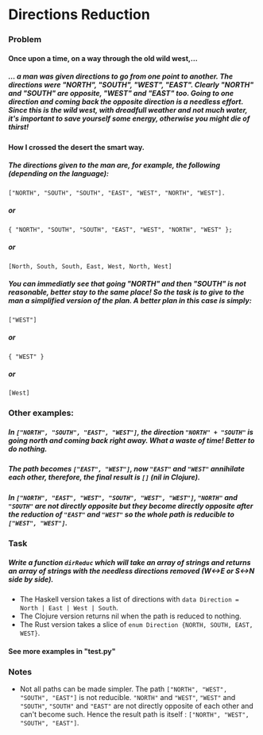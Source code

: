 # Directions Reduction
### Problem
#### Once upon a time, on a way through the old wild west,…
##### … a man was given directions to go from one point to another. The directions were "NORTH", "SOUTH", "WEST", "EAST". Clearly "NORTH" and "SOUTH" are opposite, "WEST" and "EAST" too. Going to one direction and coming back the opposite direction is a needless effort. Since this is the wild west, with dreadfull weather and not much water, it's important to save yourself some energy, otherwise you might die of thirst!
#### How I crossed the desert the smart way.
##### The directions given to the man are, for example, the following (depending on the language):
```
["NORTH", "SOUTH", "SOUTH", "EAST", "WEST", "NORTH", "WEST"].
```
##### or
```
{ "NORTH", "SOUTH", "SOUTH", "EAST", "WEST", "NORTH", "WEST" };
```
##### or
```
[North, South, South, East, West, North, West]
```
##### You can immediatly see that going "NORTH" and then "SOUTH" is not reasonable, better stay to the same place! So the task is to give to the man a simplified version of the plan. A better plan in this case is simply:
```
["WEST"]
```
##### or
```
{ "WEST" }
```
##### or
```
[West]
```
### Other examples:
##### In `["NORTH", "SOUTH", "EAST", "WEST"]`, the direction `"NORTH" + "SOUTH"` is going north and coming back right away. What a waste of time! Better to do nothing.
##### The path becomes `["EAST", "WEST"]`, now `"EAST"` and `"WEST"` annihilate each other, therefore, the final result is `[]` (nil in Clojure).
##### In `["NORTH", "EAST", "WEST", "SOUTH", "WEST", "WEST"]`, `"NORTH"` and `"SOUTH"` are not directly opposite but they become directly opposite after the reduction of `"EAST"` and `"WEST"` so the whole path is reducible to `["WEST", "WEST"]`.
### Task
##### Write a function `dirReduc` which will take an array of strings and returns an array of strings with the needless directions removed (W<->E or S<->N side by side).
* The Haskell version takes a list of directions with `data Direction = North | East | West | South`.
* The Clojure version returns nil when the path is reduced to nothing.
* The Rust version takes a slice of `enum Direction {NORTH, SOUTH, EAST, WEST}`.
#### See more examples in "test.py"
### Notes
* Not all paths can be made simpler. The path `["NORTH", "WEST", "SOUTH", "EAST"]` is not reducible. `"NORTH"` and `"WEST"`, `"WEST"` and `"SOUTH"`, `"SOUTH"` and `"EAST"` are not directly opposite of each other and can't become such. Hence the result path is itself : `["NORTH", "WEST", "SOUTH", "EAST"]`.
